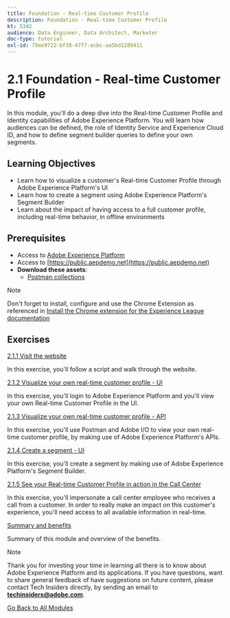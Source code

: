 ```yaml
---
title: Foundation - Real-time Customer Profile
description: Foundation - Real-time Customer Profile
kt: 5342
audience: Data Engineer, Data Architect, Marketer
doc-type: tutorial
exl-id: 79ae9722-bf38-47f7-acbc-aa5bd1289411
---
```

# 2.1 Foundation - Real-time Customer Profile

In this module, you'll do a deep dive into the Real-time Customer Profile and Identity capabilities of Adobe Experience Platform. You will learn how audiences can be defined, the role of Identity Service and Experience Cloud ID, and how to define segment builder queries to define your own segments.

## Learning Objectives

- Learn how to visualize a customer's Real-time Customer Profile through Adobe Experience Platform's UI
- Learn how to create a segment using Adobe Experience Platform's Segment Builder
- Learn about the impact of having access to a full customer profile, including real-time behavior, in offline environments

## Prerequisites

- Access to [Adobe Experience Platform](https://experience.adobe.com/platform)
- Access to [https://public.aepdemo.net](https://public.aepdemo.net)
- **Download these assets**: 
  - [Postman collections](./../../../assets/postman/postman_profile.zip)

>[!NOTE]
>
>Don't forget to install, configure and use the Chrome Extension as referenced in [Install the Chrome extension for the Experience League documentation](../../gettingstarted/gettingstarted/ex1.md)

## Exercises

[2.1.1 Visit the website](./ex1.md)

In this exercise, you'll follow a script and walk through the website.

[2.1.2 Visualize your own real-time customer profile - UI](./ex2.md)

In this exercise, you'll login to Adobe Experience Platform and you'll view your own Real-time Customer Profile in the UI.

[2.1.3 Visualize your own real-time customer profile - API](./ex3.md)

In this exercise, you'll use Postman and Adobe I/O to view your own real-time customer profile, by making use of Adobe Experience Platform's APIs.

[2.1.4 Create a segment - UI](./ex4.md)

In this exercise, you'll create a segment by making use of Adobe Experience Platform's Segment Builder.

[2.1.5 See your Real-time Customer Profile in action in the Call Center](./ex5.md)

In this exercise, you'll impersonate a call center employee who receives a call from a customer. In order to really make an impact on this customer's experience, you'll need access to all available information in real-time.

[Summary and benefits](./summary.md)

Summary of this module and overview of the benefits.

>[!NOTE]
>
>Thank you for investing your time in learning all there is to know about Adobe Experience Platform and its applications. If you have questions, want to share general feedback of have suggestions on future content, please contact Tech Insiders directly, by sending an email to **techinsiders@adobe.com**.

[Go Back to All Modules](../../../overview.md)
